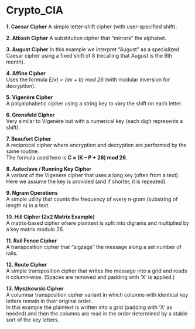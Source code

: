 # Crypto_CIA

**1. Caesar Cipher** 
A simple letter‐shift cipher (with user-specified shift).

**2. Atbash Cipher**
A substitution cipher that “mirrors” the alphabet.

**3. August Cipher** 
In this example we interpret “August” as a specialized Caesar cipher using a fixed shift of 8 (recalling that August is the 8th month).

**4. Affine Cipher**  
Uses the formula *E(x) = (ax + b) mod 26* (with modular inversion for decryption).

**5. Vigenère Cipher**  
A polyalphabetic cipher using a string key to vary the shift on each letter.

**6. Gronsfeld Cipher**  
Very similar to Vigenère but with a numerical key (each digit represents a shift).

**7. Beaufort Cipher**  
A reciprocal cipher where encryption and decryption are performed by the same routine.  
The formula used here is **C = (K – P + 26) mod 26**.

**8. Autoclave / Running Key Cipher**  
A variant of the Vigenère cipher that uses a long key (often from a text). Here we assume the key is provided (and if shorter, it is repeated).

**9. Ngram Operations**  
A simple utility that counts the frequency of every n‑gram (substring of length n) in a text.

**10. Hill Cipher (2x2 Matrix Example)**  
A matrix‐based cipher where plaintext is split into digrams and multiplied by a key matrix modulo 26.

**11. Rail Fence Cipher**  
A transposition cipher that “zigzags” the message along a set number of rails.

**12. Route Cipher**  
A simple transposition cipher that writes the message into a grid and reads it column‐wise. (Spaces are removed and padding with ‘X’ is applied.)

**13. Myszkowski Cipher**  
A columnar transposition cipher variant in which columns with identical key letters remain in their original order.  
In this example the plaintext is written into a grid (padding with ‘X’ as needed) and then the columns are read in the order determined by a stable sort of the key letters.

